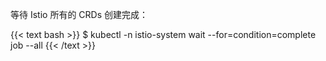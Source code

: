 等待 Istio 所有的 CRDs 创建完成：

{{< text bash >}}
$ kubectl -n istio-system wait --for=condition=complete job --all
{{< /text >}}
